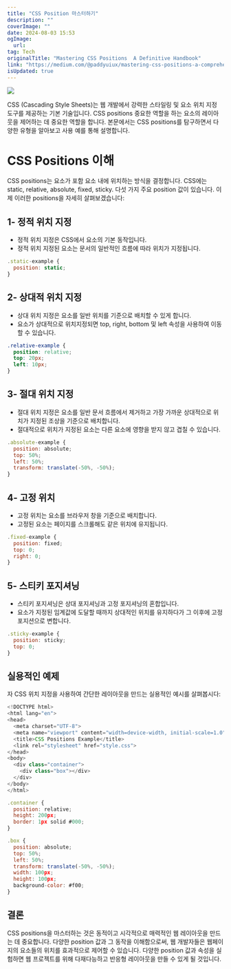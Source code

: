 ```yaml
---
title: "CSS Position 마스터하기"
description: ""
coverImage: ""
date: 2024-08-03 15:53
ogImage: 
  url: 
tag: Tech
originalTitle: "Mastering CSS Positions  A Definitive Handbook"
link: "https://medium.com/@paddyuiux/mastering-css-positions-a-comprehensive-guide-41cfda95b7a6"
isUpdated: true
---
```






<img src="/assets/img/Mastering-CSS-Positions-:-A-Definitive-Handbook_0.png" />

CSS (Cascading Style Sheets)는 웹 개발에서 강력한 스타일링 및 요소 위치 지정 도구를 제공하는 기본 기술입니다. CSS positions 중요한 역할을 하는 요소의 레이아웃을 제어하는 데 중요한 역할을 합니다. 본문에서는 CSS positions를 탐구하면서 다양한 유형을 알아보고 사용 예를 통해 설명합니다.

# CSS Positions 이해

CSS positions는 요소가 포함 요소 내에 위치하는 방식을 결정합니다. CSS에는 static, relative, absolute, fixed, sticky. 다섯 가지 주요 position 값이 있습니다. 이제 이러한 positions을 자세히 살펴보겠습니다:

<div class="content-ad"></div>

## 1- 정적 위치 지정

- 정적 위치 지정은 CSS에서 요소의 기본 동작입니다.
- 정적 위치 지정된 요소는 문서의 일반적인 흐름에 따라 위치가 지정됩니다.

```js
.static-example {
  position: static;
}
```

## 2- 상대적 위치 지정

<div class="content-ad"></div>

- 상대 위치 지정은 요소를 일반 위치를 기준으로 배치할 수 있게 합니다.
- 요소가 상대적으로 위치지정되면 top, right, bottom 및 left 속성을 사용하여 이동할 수 있습니다.

```css
.relative-example {
  position: relative;
  top: 20px;
  left: 10px;
}
```

## 3- 절대 위치 지정

- 절대 위치 지정은 요소를 일반 문서 흐름에서 제거하고 가장 가까운 상대적으로 위치가 지정된 조상을 기준으로 배치합니다.
- 절대적으로 위치가 지정된 요소는 다른 요소에 영향을 받지 않고 겹칠 수 있습니다.

<div class="content-ad"></div>

```js
.absolute-example {
  position: absolute;
  top: 50%;
  left: 50%;
  transform: translate(-50%, -50%);
}
```

## 4- 고정 위치

- 고정 위치는 요소를 브라우저 창을 기준으로 배치합니다.
- 고정된 요소는 페이지를 스크롤해도 같은 위치에 유지됩니다.

```js
.fixed-example {
  position: fixed;
  top: 0;
  right: 0;
}
```

<div class="content-ad"></div>

## 5- 스티키 포지셔닝

- 스티키 포지셔닝은 상대 포지셔닝과 고정 포지셔닝의 혼합입니다.
- 요소가 지정된 임계값에 도달할 때까지 상대적인 위치를 유지하다가 그 이후에 고정 포지션으로 변합니다.

```js
.sticky-example {
  position: sticky;
  top: 0;
}
```

## 실용적인 예제

<div class="content-ad"></div>

자 CSS 위치 지정을 사용하여 간단한 레이아웃을 만드는 실용적인 예시를 살펴봅시다:

```js
<!DOCTYPE html>
<html lang="en">
<head>
  <meta charset="UTF-8">
  <meta name="viewport" content="width=device-width, initial-scale=1.0">
  <title>CSS Positions Example</title>
  <link rel="stylesheet" href="style.css">
</head>
<body>
  <div class="container">
    <div class="box"></div>
  </div>
</body>
</html>
```

```js
.container {
  position: relative;
  height: 200px;
  border: 1px solid #000;
}

.box {
  position: absolute;
  top: 50%;
  left: 50%;
  transform: translate(-50%, -50%);
  width: 100px;
  height: 100px;
  background-color: #f00;
}
```

## 결론

<div class="content-ad"></div>

CSS positions을 마스터하는 것은 동적이고 시각적으로 매력적인 웹 레이아웃을 만드는 데 중요합니다. 다양한 position 값과 그 동작을 이해함으로써, 웹 개발자들은 웹페이지의 요소들의 위치를 효과적으로 제어할 수 있습니다. 다양한 position 값과 속성을 실험하면 웹 프로젝트를 위해 다재다능하고 반응형 레이아웃을 만들 수 있게 될 것입니다.
